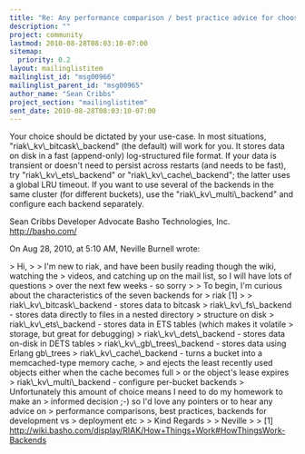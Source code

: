 ```yaml
---
title: "Re: Any performance comparison / best practice advice for choosing a	riak backend ?"
description: ""
project: community
lastmod: 2010-08-28T08:03:10-07:00
sitemap:
  priority: 0.2
layout: mailinglistitem
mailinglist_id: "msg00966"
mailinglist_parent_id: "msg00965"
author_name: "Sean Cribbs"
project_section: "mailinglistitem"
sent_date: 2010-08-28T08:03:10-07:00
---
```



Your choice should be dictated by your use-case. In most situations, 
"riak\\_kv\\_bitcask\\_backend" (the default) will work for you. It stores data on 
disk in a fast (append-only) log-structured file format. If your data is 
transient or doesn't need to persist across restarts (and needs to be fast), 
try "riak\\_kv\\_ets\\_backend" or "riak\\_kv\\_cache\\_backend"; the latter uses a global 
LRU timeout. If you want to use several of the backends in the same cluster 
(for different buckets), use the "riak\\_kv\\_multi\\_backend" and configure each 
backend separately.

Sean Cribbs 
Developer Advocate
Basho Technologies, Inc.
http://basho.com/

On Aug 28, 2010, at 5:10 AM, Neville Burnell wrote:

&gt; Hi,
&gt; 
&gt; I'm new to riak, and have been busily reading though the wiki, watching the 
&gt; videos, and catching up on the mail list, so I will have lots of questions 
&gt; over the next few weeks - so sorry 
&gt; 
&gt; To begin, I'm curious about the characteristics of the seven backends for 
&gt; riak [1]
&gt; 
&gt; riak\\_kv\\_bitcask\\_backend - stores data to bitcask
&gt; riak\\_kv\\_fs\\_backend - stores data directly to files in a nested directory 
&gt; structure on disk
&gt; riak\\_kv\\_ets\\_backend - stores data in ETS tables (which makes it volatile 
&gt; storage, but great for debugging)
&gt; riak\\_kv\\_dets\\_backend - stores data on-disk in DETS tables
&gt; riak\\_kv\\_gb\\_trees\\_backend - stores data using Erlang gb\\_trees
&gt; riak\\_kv\\_cache\\_backend - turns a bucket into a memcached-type memory cache, 
&gt; and ejects the least recently used objects either when the cache becomes full 
&gt; or the object's lease expires
&gt; riak\\_kv\\_multi\\_backend - configure per-bucket backends
&gt; Unfortunately this amount of choice means I need to do my homework to make an 
&gt; informed decision ;-) so I'd love any pointers or to hear any advice on 
&gt; performance comparisons, best practices, backends for development vs 
&gt; deployment etc
&gt; 
&gt; Kind Regards
&gt; 
&gt; Neville
&gt; 
&gt; [1] http://wiki.basho.com/display/RIAK/How+Things+Work#HowThingsWork-Backends

